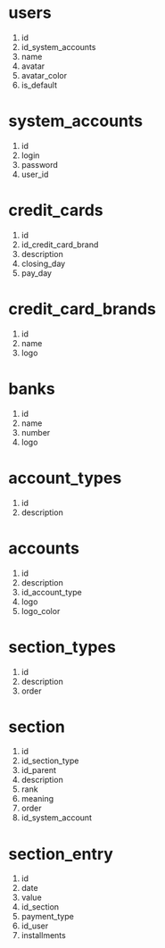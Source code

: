 # users
1. id
2. id_system_accounts
3. name
4. avatar
5. avatar_color
6. is_default

# system_accounts
1. id
2. login
3. password
4. user_id

# credit_cards
1. id
2. id_credit_card_brand
3. description
4. closing_day
5. pay_day

# credit_card_brands
1. id
2. name
3. logo

# banks
1. id
2. name
3. number
4. logo

# account_types
1. id
2. description

# accounts
1. id
2. description
3. id_account_type
4. logo
5. logo_color

# section_types
1. id
2. description
3. order

# section
1. id
2. id_section_type
3. id_parent
4. description
5. rank
6. meaning
7. order
8. id_system_account

# section_entry
1. id
2. date
3. value
4. id_section
5. payment_type
6. id_user
7. installments

